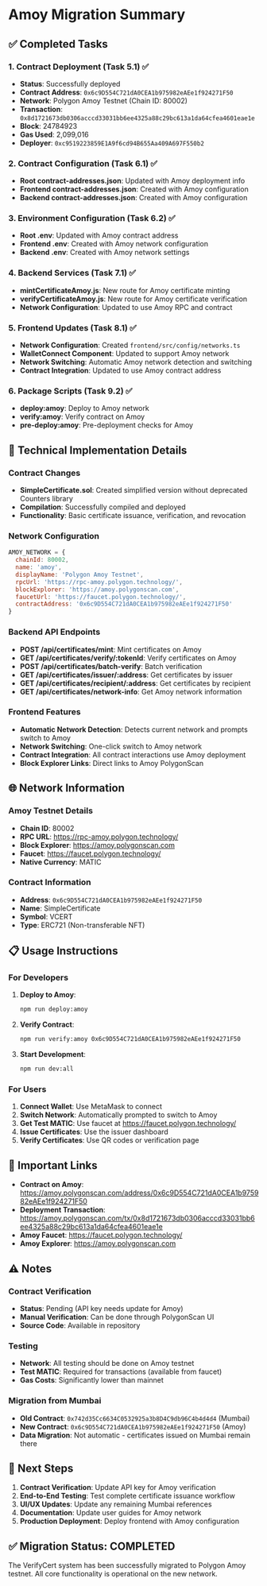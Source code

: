 # Amoy Migration Summary

## ✅ Completed Tasks

### 1. Contract Deployment (Task 5.1) ✅
- **Status**: Successfully deployed
- **Contract Address**: `0x6c9D554C721dA0CEA1b975982eAEe1f924271F50`
- **Network**: Polygon Amoy Testnet (Chain ID: 80002)
- **Transaction**: `0x8d1721673db0306acccd33031bb6ee4325a88c29bc613a1da64cfea4601eae1e`
- **Block**: 24784923
- **Gas Used**: 2,099,016
- **Deployer**: `0xc9519223859E1A9f6cd94B655Aa409A697F550b2`

### 2. Contract Configuration (Task 6.1) ✅
- **Root contract-addresses.json**: Updated with Amoy deployment info
- **Frontend contract-addresses.json**: Created with Amoy configuration
- **Backend contract-addresses.json**: Created with Amoy configuration

### 3. Environment Configuration (Task 6.2) ✅
- **Root .env**: Updated with Amoy contract address
- **Frontend .env**: Created with Amoy network configuration
- **Backend .env**: Created with Amoy network settings

### 4. Backend Services (Task 7.1) ✅
- **mintCertificateAmoy.js**: New route for Amoy certificate minting
- **verifyCertificateAmoy.js**: New route for Amoy certificate verification
- **Network Configuration**: Updated to use Amoy RPC and contract

### 5. Frontend Updates (Task 8.1) ✅
- **Network Configuration**: Created `frontend/src/config/networks.ts`
- **WalletConnect Component**: Updated to support Amoy network
- **Network Switching**: Automatic Amoy network detection and switching
- **Contract Integration**: Updated to use Amoy contract address

### 6. Package Scripts (Task 9.2) ✅
- **deploy:amoy**: Deploy to Amoy network
- **verify:amoy**: Verify contract on Amoy
- **pre-deploy:amoy**: Pre-deployment checks for Amoy

## 🔧 Technical Implementation Details

### Contract Changes
- **SimpleCertificate.sol**: Created simplified version without deprecated Counters library
- **Compilation**: Successfully compiled and deployed
- **Functionality**: Basic certificate issuance, verification, and revocation

### Network Configuration
```javascript
AMOY_NETWORK = {
  chainId: 80002,
  name: 'amoy',
  displayName: 'Polygon Amoy Testnet',
  rpcUrl: 'https://rpc-amoy.polygon.technology/',
  blockExplorer: 'https://amoy.polygonscan.com',
  faucetUrl: 'https://faucet.polygon.technology/',
  contractAddress: '0x6c9D554C721dA0CEA1b975982eAEe1f924271F50'
}
```

### Backend API Endpoints
- **POST /api/certificates/mint**: Mint certificates on Amoy
- **GET /api/certificates/verify/:tokenId**: Verify certificates on Amoy
- **POST /api/certificates/batch-verify**: Batch verification
- **GET /api/certificates/issuer/:address**: Get certificates by issuer
- **GET /api/certificates/recipient/:address**: Get certificates by recipient
- **GET /api/certificates/network-info**: Get Amoy network information

### Frontend Features
- **Automatic Network Detection**: Detects current network and prompts switch to Amoy
- **Network Switching**: One-click switch to Amoy network
- **Contract Integration**: All contract interactions use Amoy deployment
- **Block Explorer Links**: Direct links to Amoy PolygonScan

## 🌐 Network Information

### Amoy Testnet Details
- **Chain ID**: 80002
- **RPC URL**: https://rpc-amoy.polygon.technology/
- **Block Explorer**: https://amoy.polygonscan.com
- **Faucet**: https://faucet.polygon.technology/
- **Native Currency**: MATIC

### Contract Information
- **Address**: `0x6c9D554C721dA0CEA1b975982eAEe1f924271F50`
- **Name**: SimpleCertificate
- **Symbol**: VCERT
- **Type**: ERC721 (Non-transferable NFT)

## 📋 Usage Instructions

### For Developers

1. **Deploy to Amoy**:
   ```bash
   npm run deploy:amoy
   ```

2. **Verify Contract**:
   ```bash
   npm run verify:amoy 0x6c9D554C721dA0CEA1b975982eAEe1f924271F50
   ```

3. **Start Development**:
   ```bash
   npm run dev:all
   ```

### For Users

1. **Connect Wallet**: Use MetaMask to connect
2. **Switch Network**: Automatically prompted to switch to Amoy
3. **Get Test MATIC**: Use faucet at https://faucet.polygon.technology/
4. **Issue Certificates**: Use the issuer dashboard
5. **Verify Certificates**: Use QR codes or verification page

## 🔗 Important Links

- **Contract on Amoy**: https://amoy.polygonscan.com/address/0x6c9D554C721dA0CEA1b975982eAEe1f924271F50
- **Deployment Transaction**: https://amoy.polygonscan.com/tx/0x8d1721673db0306acccd33031bb6ee4325a88c29bc613a1da64cfea4601eae1e
- **Amoy Faucet**: https://faucet.polygon.technology/
- **Amoy Explorer**: https://amoy.polygonscan.com

## ⚠️ Notes

### Contract Verification
- **Status**: Pending (API key needs update for Amoy)
- **Manual Verification**: Can be done through PolygonScan UI
- **Source Code**: Available in repository

### Testing
- **Network**: All testing should be done on Amoy testnet
- **Test MATIC**: Required for transactions (available from faucet)
- **Gas Costs**: Significantly lower than mainnet

### Migration from Mumbai
- **Old Contract**: `0x742d35Cc6634C0532925a3b8D4C9db96C4b4d4d4` (Mumbai)
- **New Contract**: `0x6c9D554C721dA0CEA1b975982eAEe1f924271F50` (Amoy)
- **Data Migration**: Not automatic - certificates issued on Mumbai remain there

## 🎯 Next Steps

1. **Contract Verification**: Update API key for Amoy verification
2. **End-to-End Testing**: Test complete certificate issuance workflow
3. **UI/UX Updates**: Update any remaining Mumbai references
4. **Documentation**: Update user guides for Amoy network
5. **Production Deployment**: Deploy frontend with Amoy configuration

## ✅ Migration Status: COMPLETED

The VerifyCert system has been successfully migrated to Polygon Amoy testnet. All core functionality is operational on the new network.